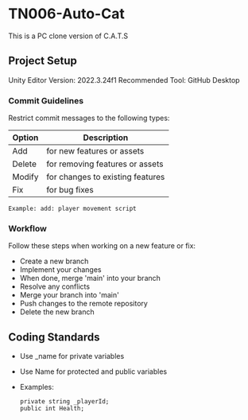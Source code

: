 # TN006-Auto-Cat
This is a PC clone version of C.A.T.S 

## Project Setup
Unity Editor Version: 2022.3.24f1
Recommended Tool: GitHub Desktop

### Commit Guidelines
Restrict commit messages to the following types: 

| Option | Description |
|--------| ----------- |
| Add    | for new features or assets|
| Delete | for removing features or assets |
| Modify | for changes to existing features |
| Fix    |for bug fixes  |

    Example: add: player movement script

### Workflow
Follow these steps when working on a new feature or fix:
- Create a new branch
- Implement your changes
- When done, merge 'main' into your branch
- Resolve any conflicts
- Merge your branch into 'main'
- Push changes to the remote repository
- Delete the new branch

## Coding Standards

- Use _name for private variables
- Use Name for protected and public variables
- Examples:

    ``private string _playerId;``  
    ``public int Health;``
